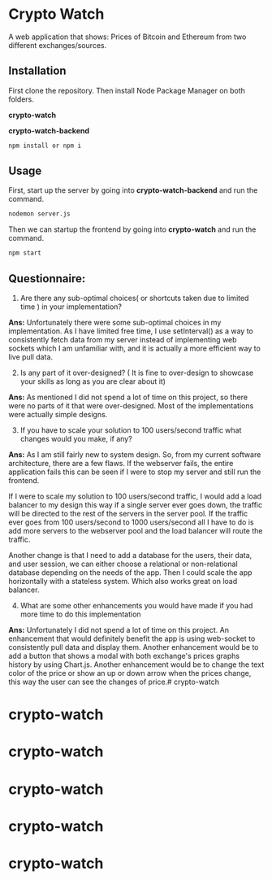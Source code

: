 # Crypto Watch

A web application that shows: Prices of Bitcoin and Ethereum from two different exchanges/sources. 

## Installation

First clone the repository. Then install Node Package Manager on both folders.

**crypto-watch**

**crypto-watch-backend**

```bash
npm install or npm i
```

## Usage

First, start up the server by going into **crypto-watch-backend** and run the command.

```bash
nodemon server.js
```

Then we can startup the frontend by going into **crypto-watch** and run the command.

```bash
npm start
```

## Questionnaire:
1. Are there any sub-optimal choices( or shortcuts taken due to limited time ) in your implementation?

**Ans:** Unfortunately there were some sub-optimal choices in my implementation. As I have limited free time, I use setInterval() as a way to consistently fetch data from my server instead of implementing web sockets which I am unfamiliar with, and it is actually a more efficient way to live pull data.

2. Is any part of it over-designed? ( It is fine to over-design to showcase your skills as long as you are clear about it)

**Ans:** As mentioned I did not spend a lot of time on this project, so there were no parts of it that were over-designed. Most of the implementations were actually simple designs.

3. If you have to scale your solution to 100 users/second traffic what changes would you make, if any?

**Ans:** As I am still fairly new to system design. So, from my current software architecture, there are a few flaws. If the webserver fails, the entire application fails this can be seen if I were to stop my server and still run the frontend. 

If I were to scale my solution to 100 users/second traffic, I would add a load balancer to my design this way if a single server ever goes down, the traffic will be directed to the rest of the servers in the server pool. If the traffic ever goes from 100 users/second to 1000 users/second all I have to do is add more servers to the webserver pool and the load balancer will route the traffic. 

Another change is that I need to add a database for the users, their data, and user session, we can either choose a relational or non-relational database depending on the needs of the app. Then I could scale the app horizontally with a stateless system. Which also works great on load balancer.

4. What are some other enhancements you would have made if you had more time to do this implementation

**Ans:** Unfortunately I did not spend a lot of time on this project. An enhancement that would definitely benefit the app is using web-socket to consistently pull data and display them. Another enhancement would be to add a button that shows a modal with both exchange's prices graphs history by using Chart.js. Another enhancement would be to change the text color of the price or show an up or down arrow when the prices change, this way the user can see the changes of price.# crypto-watch
# crypto-watch
# crypto-watch
# crypto-watch
# crypto-watch
# crypto-watch
